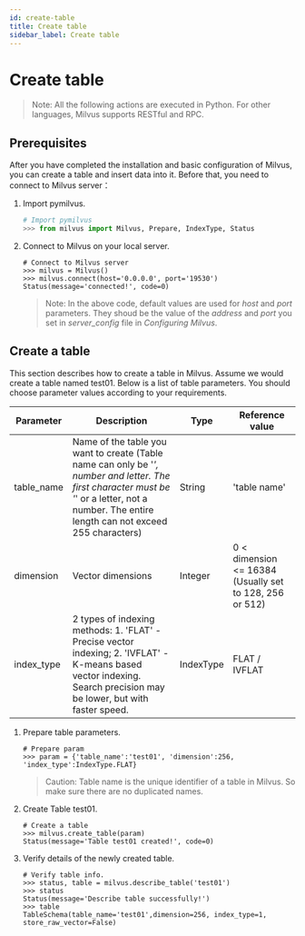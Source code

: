 ```yaml
---
id: create-table
title: Create table
sidebar_label: Create table
---
```


# Create table

> Note: All the following actions are executed in Python. For other languages, Milvus supports RESTful and RPC.

## Prerequisites
After you have completed the installation and basic configuration of Milvus, you can create a table and insert data into it. Before that, you need to connect to Milvus server：

1. Import pymilvus.

   ```python
   # Import pymilvus
   >>> from milvus import Milvus, Prepare, IndexType, Status

   ```
2. Connect to Milvus on your local server.

   ```
   # Connect to Milvus server
   >>> milvus = Milvus()
   >>> milvus.connect(host='0.0.0.0', port='19530')
   Status(message='connected!', code=0)

   ```
   > Note: In the above code, default values are used for *host* and *port* parameters. They shoud be the value of the *address* and *port* you set in *server_config* file in *Configuring Milvus*.

## Create a table
This section describes how to create a table in Milvus. Assume we would create a table named test01. Below is a list of table parameters. You should choose parameter values according to your requirements.

|  Parameter  |  Description  |  Type   |  Reference value   |
| ------------| --------------| --------| ---------|
| table_name  | Name of the table you want to create (Table name can only be '_', number and letter. The first character must be '_' or a letter, not a number. The entire length can not exceed 255 characters)| String | 'table name' |
| dimension   | Vector dimensions | Integer | 0 < dimension <= 16384 (Usually set to 128, 256 or 512)
| index_type  |2 types of indexing methods: 1. 'FLAT' - Precise vector indexing; 2. 'IVFLAT' - K-means based vector indexing. Search precision may be lower, but with faster speed.  |IndexType|FLAT / IVFLAT |


1. Prepare table parameters.

   ```
   # Prepare param
   >>> param = {'table_name':'test01', 'dimension':256, 'index_type':IndexType.FLAT}
   ```

   > Caution: Table name is the unique identifier of a table in Milvus. So make sure there are no duplicated names.

2. Create Table test01.

   ```
   # Create a table
   >>> milvus.create_table(param)
   Status(message='Table test01 created!', code=0)
   ```

3. Verify details of the newly created table.
   ```
   # Verify table info.
   >>> status, table = milvus.describe_table('test01')
   >>> status
   Status(message='Describe table successfully!')
   >>> table
   TableSchema(table_name='test01',dimension=256, index_type=1, store_raw_vector=False)

   ```                        
